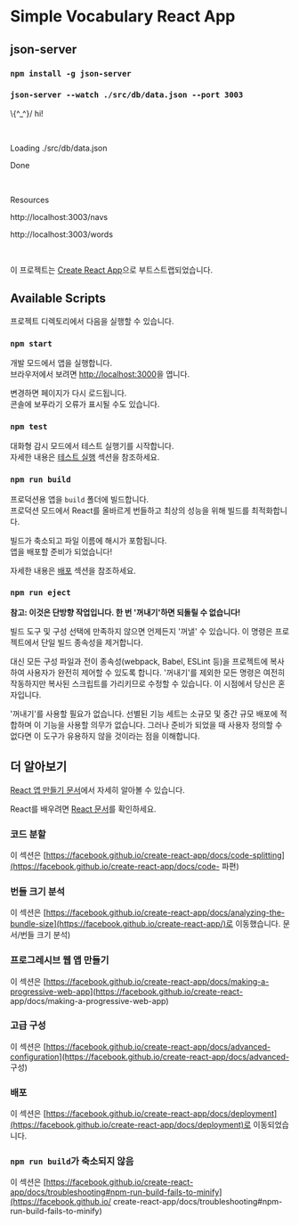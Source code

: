# Simple Vocabulary React App

## json-server

### `npm install -g json-server`

### `json-server --watch ./src/db/data.json --port 3003`

<p>\{^_^}/ hi!</p><br>
<p>Loading ./src/db/data.json</p>
<p>Done</p><br>
<p>Resources</p>
<p>http://localhost:3003/navs</p>
<p>http://localhost:3003/words</p><br>

이 프로젝트는 [Create React App](https://github.com/facebook/create-react-app)으로 부트스트랩되었습니다.

## Available Scripts

프로젝트 디렉토리에서 다음을 실행할 수 있습니다.

### `npm start`

개발 모드에서 앱을 실행합니다.\
브라우저에서 보려면 [http://localhost:3000](http://localhost:3000)을 엽니다.

변경하면 페이지가 다시 로드됩니다.\
콘솔에 보푸라기 오류가 표시될 수도 있습니다.

### `npm test`

대화형 감시 모드에서 테스트 실행기를 시작합니다.\
자세한 내용은 [테스트 실행](https://facebook.github.io/create-react-app/docs/running-tests) 섹션을 참조하세요.

### `npm run build`

프로덕션용 앱을 `build` 폴더에 빌드합니다.\
프로덕션 모드에서 React를 올바르게 번들하고 최상의 성능을 위해 빌드를 최적화합니다.

빌드가 축소되고 파일 이름에 해시가 포함됩니다.\
앱을 배포할 준비가 되었습니다!

자세한 내용은 [배포](https://facebook.github.io/create-react-app/docs/deployment) 섹션을 참조하세요.

### `npm run eject`

**참고: 이것은 단방향 작업입니다. 한 번 '꺼내기'하면 되돌릴 수 없습니다!**

빌드 도구 및 구성 선택에 만족하지 않으면 언제든지 '꺼낼' 수 있습니다. 이 명령은 프로젝트에서 단일 빌드 종속성을 제거합니다.

대신 모든 구성 파일과 전이 종속성(webpack, Babel, ESLint 등)을 프로젝트에 복사하여 사용자가 완전히 제어할 수 있도록 합니다. '꺼내기'를 제외한 모든 명령은 여전히 ​​작동하지만 복사된 스크립트를 가리키므로 수정할 수 있습니다. 이 시점에서 당신은 혼자입니다.

'꺼내기'를 사용할 필요가 없습니다. 선별된 기능 세트는 소규모 및 중간 규모 배포에 적합하며 이 기능을 사용할 의무가 없습니다. 그러나 준비가 되었을 때 사용자 정의할 수 없다면 이 도구가 유용하지 않을 것이라는 점을 이해합니다.

## 더 알아보기

[React 앱 만들기 문서](https://facebook.github.io/create-react-app/docs/getting-started)에서 자세히 알아볼 수 있습니다.

React를 배우려면 [React 문서](https://reactjs.org/)를 확인하세요.

### 코드 분할

이 섹션은 [https://facebook.github.io/create-react-app/docs/code-splitting](https://facebook.github.io/create-react-app/docs/code- 파편)

### 번들 크기 분석

이 섹션은 [https://facebook.github.io/create-react-app/docs/analyzing-the-bundle-size](https://facebook.github.io/create-react-app/)로 이동했습니다. 문서/번들 크기 분석)

### 프로그레시브 웹 앱 만들기

이 섹션은 [https://facebook.github.io/create-react-app/docs/making-a-progressive-web-app](https://facebook.github.io/create-react- app/docs/making-a-progressive-web-app)

### 고급 구성

이 섹션은 [https://facebook.github.io/create-react-app/docs/advanced-configuration](https://facebook.github.io/create-react-app/docs/advanced- 구성)

### 배포

이 섹션은 [https://facebook.github.io/create-react-app/docs/deployment](https://facebook.github.io/create-react-app/docs/deployment)로 이동되었습니다.

### `npm run build`가 축소되지 않음

이 섹션은 [https://facebook.github.io/create-react-app/docs/troubleshooting#npm-run-build-fails-to-minify](https://facebook.github.io/ create-react-app/docs/troubleshooting#npm-run-build-fails-to-minify)
